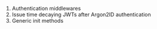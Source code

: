 1. Authentication middlewares
2. Issue time decaying JWTs after Argon2ID authentication
3. Generic init methods
